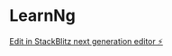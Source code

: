 # LearnNg

[Edit in StackBlitz next generation editor ⚡️](https://stackblitz.com/~/github.com/JezzUI/LearnNg)